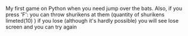 My first game on Python when you need jump over the bats. Also, if you press 'F': you can throw shurikens at them (quantity of shurikens limeted(10) )
if you lose (although it's hardly possible) you will see lose screen and you can try again
